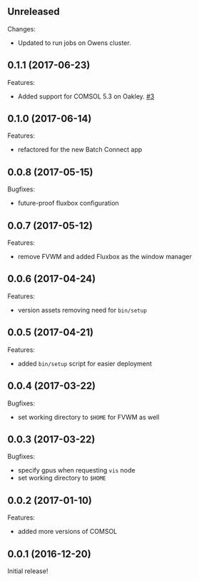 ## Unreleased

Changes:

  - Updated to run jobs on Owens cluster.

## 0.1.1 (2017-06-23)

Features:

  - Added support for COMSOL 5.3 on Oakley.
    [#3](https://github.com/OSC/bc_osc_comsol/issues/3)

## 0.1.0 (2017-06-14)

Features:

  - refactored for the new Batch Connect app

## 0.0.8 (2017-05-15)

Bugfixes:

  - future-proof fluxbox configuration

## 0.0.7 (2017-05-12)

Features:

  - remove FVWM and added Fluxbox as the window manager

## 0.0.6 (2017-04-24)

Features:

  - version assets removing need for `bin/setup`

## 0.0.5 (2017-04-21)

Features:

  - added `bin/setup` script for easier deployment

## 0.0.4 (2017-03-22)

Bugfixes:

  - set working directory to `$HOME` for FVWM as well

## 0.0.3 (2017-03-22)

Bugfixes:

  - specify gpus when requesting `vis` node
  - set working directory to `$HOME`

## 0.0.2 (2017-01-10)

Features:

  - added more versions of COMSOL

## 0.0.1 (2016-12-20)

Initial release!

